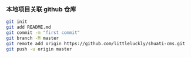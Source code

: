### 本地项目关联 github 仓库

```bash
git init
git add README.md
git commit -m "first commit"
git branch -M master
git remote add origin https://github.com/littleluckly/shuati-cms.git
git push -u origin master
```
